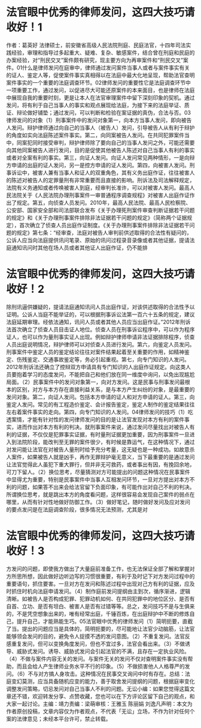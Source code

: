 # 法官眼中优秀的律师发问，这四大技巧请收好！1

作者：葛英好 法律硕士，前安徽省高级人民法院刑庭、民庭法官，十四年司法实践经验，审理和指导过多起重大、疑难、复杂、敏感案件，结合曾在刑庭和民庭的办案经验，对“刑民交叉”案件颇有研究，现主要方向为再审案件和“刑民交叉”案件。01什么是律师发问在庭审中，律师通过发问案件当事人或者与案件事实有关的证人、鉴定人等，促使案件事实真相得以在法庭中最大化地呈现，帮助法官查明案件事实的一个重要的法庭调查环节。02律师发问的重要性它是法庭调查环节中一项重要工作，通过发问，以促进尽大可能还原案件的本来面目，也是律师在法庭中展现自我的重要时刻，更是让本人在法官审理案件中留下深刻印象的契机。通过发问，将有利于自己当事人的事实和观点展现给法庭，为接下来的法庭举证、质证、辩论做好铺垫；通过发问，可以判断和检验在案证据的真伪，合法与否。03律师发问的对象（1）刑事案件中的发问对象第一，向本方当事人发问，即向被告人发问。辩护律师通过向自己的当事人（被告人）发问，引导被告人从有利于辩护的角度如实向法庭陈述案件事实。第二，向同案被告人发问。在共同犯罪案件当中，同案犯同时接受审判，辩护律师除了要向自己的当事人发问之外，可能还需要向其他同案被告人进行发问，目的是促使其他被告人陈述对自己当事人有利的事实或者对全案有利的事实。第三，向证人发问。向证人发问常见两种情形，一是向辩方申请的出庭的证人发问，另一是控方申请的证人发问。第四，向被害人发问。刑事诉讼中，被害人兼有当事人和证人的双重角色，其有义务出庭作证，往往被害人的陈述对被告人的定罪量刑有非常重要而且直接的影响。刑诉法及司法解释规定，法院有义务通知或者传唤被害人到庭，经审判长准许，可以对被害人发问。最高人民法院关于《人民法院办理刑事案件一审普通程序调查规程》对被害人出庭作证作出了规定。第五，向侦查人员发问。2010年，最高人民法院、最高人民检察院、公安部、国家安全部和司法部联合发布《关于办理死刑案件审查判断证据若干问题的规定》和《关于办理刑事案件排除非法证据若干问题的规定》（简称两个证据规定），首次确立了侦查人员出庭作证制度。《关于办理刑事案件排除非法证据若干问题的规定》第七条：“经审查，法庭对被告人审判前供述取得的合法性有疑问的，公诉人应当向法庭提供讯问笔录、原始的讯问过程录音录像或者其他证据，提请法庭通知讯问时其他在场人员或者其他证人出庭作证，仍不能排

# 法官眼中优秀的律师发问，这四大技巧请收好！2

除刑讯逼供嫌疑的，提请法庭通知讯问人员出庭作证，对该供述取得的合法性予以证明。公诉人当庭不能举证的，可以根据刑事诉讼法第一百六十五条的规定，建议法庭延期审理。经依法通知，讯问人员或者其他人员应当出庭作证。”2012年刑诉法首次确立了侦查人员目击证人地位。侦查人员在刑事诉讼程序中，可以作为程序证人，也可以作为量刑事实证人出现。例如辩护律师申请非法证据排除程序，侦查人员出庭说明情况，辩护律师可以对侦查人员进行发问。第六，向鉴定人员发问。刑事案件中鉴定人员的鉴定结论往往对案件结果起着至关重要的作用，如精神鉴定、伤残鉴定、交通事故鉴定等，务必引起重视。第七，向专门知识的人发问。2012年刑诉法还确立了控辩双方申请具有专门知识的人出庭作证规定。向这类人员要抱着学习的态度发问，不能把自己和他们放在同一维度中询问，以免出现尴尬局面。（2）民事案件中的发问对象第一，向对方发问。这是民事与刑事发问最根本的区别，对方与本方存在直接利益关系，是与本方产生纠纷的对象，是最重要的发问对象。第二，向证人发问。包括本方申请的证人和对方申请的证人。第三，向鉴定人发问。常见的有工程造价鉴定、会计报告鉴定，鉴定人制作的鉴定结果往往左右着案件事实的走向。第四，向专门知识的人发问。04律师发问的技巧（1）吃透案情，才能有针对性的发问律师发问的目的是让法官发现对本方有利的案件事实，进而作出对本方有利的判决。就刑事案件来说，通过发问尽量找出对被告人有利的证据，不仅仅是犯罪事实证据，有时量刑证据更加重要，因为刑事案件一旦进入到法院阶段，能改判至无罪的案件很少，有时候是靠运气，在这种情况下，通过对发问能让法官在对被告人量刑时给予充分考量，这无疑也是一种成功。如故意杀人案件，如果被告人就是凶手，再作无罪辩护毫无意义，当下最重要的是通过发问让法官觉得此人虽犯下重大罪行，但并非无可救药，或者事出有因，有挽回余地，可刀下留人。（2）换位思考，尽量猜测对方可能提出的问题这种情况在民事案件中显得尤为重要，特别是民事案件中当事人互相发问环节，一旦对方提出对本方不利的问题，如果答不出来会给法官留下负面印象，有可能作出对自己不利的判决。所谓换位思考，就是跳出本方的角度看问题，这样很容易会发现自己案件的弱点在哪里，从而有针对性地做好防御工作。（3）做好笔记，随时做好发问及应对发问的要点发问是在法庭调查阶段，很多情况无法预测，尤其是对

# 法官眼中优秀的律师发问，这四大技巧请收好！3

方发问的问题，即使我方做出了大量庭前准备工作，也无法保证全部了解和掌握对方所思所想，因此做好边听边写的习惯很重要，有利于及时记下对方发问过程中的重要语句，抓住要害。一旦对方在发问和陈述过程中出现对己方有利的证据，应及时抓住时机向法庭申请发问。（4）制作庭前发问提纲由主到次，循序渐进，逻辑清晰。如被告人是否构成犯罪、犯罪动机如何、在共同犯罪中的地位区分、是否有自首、立功、是否有坦白、被害人是否有过错等等。总之，发问技巧不是与生俱来的，不是凭空想象出来的，唯有经常出庭，千锤百炼，在出庭辩护中不断的修炼自己，提升自己，才能熟能生巧。05法官眼中优秀的律师发问（1）简明扼要，直截了当。提出的问题应当是具体的，简明扼要的，尽可能地让法官少动脑筋，让法官能够领会发问的目的，避免令人捉摸不透的发问意图。（2）不重复发问。法官反感重复发问，但可以变换角度发问，但也不宜过多，法官会看出来。（3）不做诱导、威胁式发问。诱导、威胁式发问会引起法官的不满，且存在一定执业风险。（4）不做与案件内容无关的发问。与案件无关的发问不仅对查明案件事实没有帮助，而且会给人产生律师业务水平不行的印象。（5）不做损害他人人格尊严的发问。（6）不与对方搞人身攻击。这种情况在民事交叉询问中时有存在。总结：法庭变幻莫测，应当具备随机应变的能力，善于取舍发问提纲的问题，根据庭审变化调整发问策略，切忌发问对自己当事人不利的问题。无讼小编：如果您觉得这篇文章还不错，欢迎转发分享、点赞收藏，您也可以在下方评论区留下自己的观点，和大家一起讨论。主编：靖力责编：梁萌审核：王雅玉 陈丽娟 刘逸凡声明：本文为作者原创投稿，文章内容仅为作者观点，不代表「无讼」立场，不作为针对任何个案的法律意见；未经本平台许可，禁止转载。

